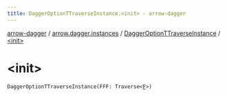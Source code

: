 ```yaml
---
title: DaggerOptionTTraverseInstance.<init> - arrow-dagger
---
```


[arrow-dagger](../../index.html) / [arrow.dagger.instances](../index.html) / [DaggerOptionTTraverseInstance](index.html) / [&lt;init&gt;](./-init-.html)

# &lt;init&gt;

`DaggerOptionTTraverseInstance(FFF: Traverse<`[`F`](index.html#F)`>)`